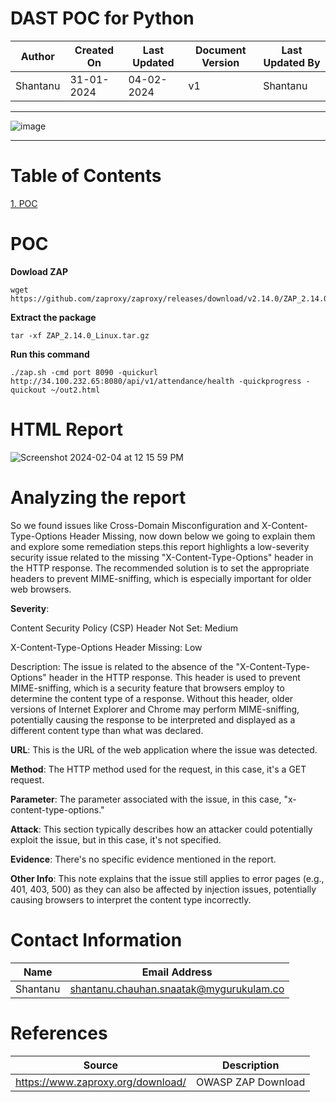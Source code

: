 # DAST POC for Python
| Author | Created On | Last Updated | Document Version | Last Updated By |
| ------ | ---------- | ------------ | ---------------- | --------------- |
| Shantanu | 31-01-2024 | 04-02-2024   |         v1     |     Shantanu    |
***
![image](https://github.com/avengers-p7/Documentation/assets/156056364/12604427-c916-4d1b-95af-272227318369)
***
# Table of Contents
[1. POC](#poc)

# POC 
**Dowload ZAP**
```shell
wget https://github.com/zaproxy/zaproxy/releases/download/v2.14.0/ZAP_2.14.0_Linux.tar.gz
```
**Extract the package**
```shell
tar -xf ZAP_2.14.0_Linux.tar.gz
```
**Run this command**
```shell
./zap.sh -cmd port 8090 -quickurl http://34.100.232.65:8080/api/v1/attendance/health -quickprogress -quickout ~/out2.html
```
# HTML Report
![Screenshot 2024-02-04 at 12 15 59 PM](https://github.com/avengers-p7/Documentation/assets/156056364/ca84d07a-5208-4762-9bf8-fa4198832f71)

# Analyzing the report
So we found issues like Cross-Domain Misconfiguration and X-Content-Type-Options Header Missing, now down below we going to explain them and explore some remediation steps.this report highlights a low-severity security issue related to the missing "X-Content-Type-Options" header in the HTTP response. The recommended solution is to set the appropriate headers to prevent MIME-sniffing, which is especially important for older web browsers.

**Severity**: 

Content Security Policy (CSP) Header Not Set: Medium

X-Content-Type-Options Header Missing: Low

Description: The issue is related to the absence of the "X-Content-Type-Options" header in the HTTP response. This header is used to prevent MIME-sniffing, which is a security feature that browsers employ to determine the content type of a response. Without this header, older versions of Internet Explorer and Chrome may perform MIME-sniffing, potentially causing the response to be interpreted and displayed as a different content type than what was declared.

**URL**: This is the URL of the web application where the issue was detected.

**Method**: The HTTP method used for the request, in this case, it's a GET request.

**Parameter**: The parameter associated with the issue, in this case, "x-content-type-options."

**Attack**: This section typically describes how an attacker could potentially exploit the issue, but in this case, it's not specified.

**Evidence**: There's no specific evidence mentioned in the report.

**Other Info**: This note explains that the issue still applies to error pages (e.g., 401, 403, 500) as they can also be affected by injection issues, potentially causing browsers to interpret the content type incorrectly.

# Contact Information
| Name | Email Address |
| ---- | ------------- |
| Shantanu  | shantanu.chauhan.snaatak@mygurukulam.co |

# References
| Source | Description  | 
| -------- | ------- |
| https://www.zaproxy.org/download/ | OWASP ZAP Download |
